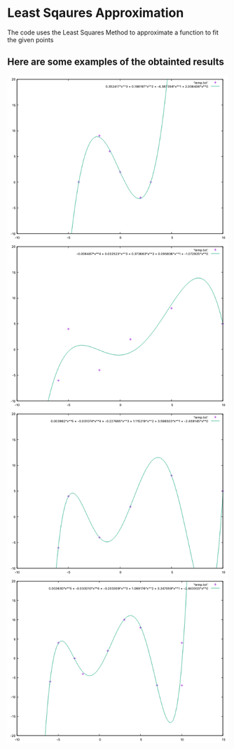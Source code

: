 # Least Sqaures Approximation
The code uses the Least Squares Method to approximate a function to fit the given points

## Here are some examples of the obtainted results

![First function](LeastSquares/1.png)
![Second function](LeastSquares/2.png)
![Third function](LeastSquares/3.png)
![Fourth function](LeastSquares/4.png)



